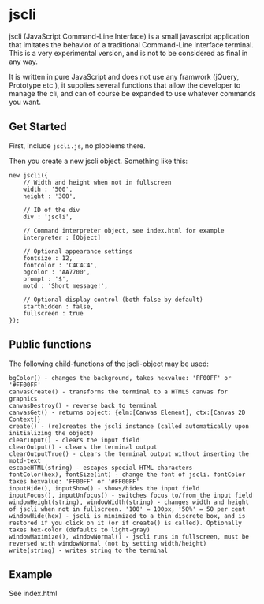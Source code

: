 jscli
=====

jscli (JavaScript Command-Line Interface) is a small javascript application that imitates
the behavior of a traditional Command-Line Interface terminal.
This is a very experimental version, and is not to be considered as final in any way.

It is written in pure JavaScript and does not use any framwork (jQuery, Prototype etc.),
it supplies several functions that allow the developer to manage the cli, and can of course
be expanded to use whatever commands you want.

Get Started
-----------

First, include `jscli.js`, no ploblems there.

Then you create a new jscli object. Something like this:

    new jscli({
		// Width and height when not in fullscreen
    	width : '500',
    	height : '300',
		
		// ID of the div
    	div : 'jscli',
    	
		// Command interpreter object, see index.html for example
		interpreter : [Object]
		
		// Optional appearance settings
		fontsize : 12,
		fontcolor : 'C4C4C4',
		bgcolor : 'AA7700',
		prompt : '$',
		motd : 'Short message!',
		
		// Optional display control (both false by default)
		starthidden : false,
		fullscreen : true
    });

Public functions
----------------

The following child-functions of the jscli-object may be used:

	bgColor() - changes the background, takes hexvalue: 'FF00FF' or '#FF00FF'
	canvasCreate() - transforms the terminal to a HTML5 canvas for graphics
	canvasDestroy() - reverse back to terminal
	canvasGet() - returns object: {elm:[Canvas Element], ctx:[Canvas 2D Context]}
	create() - (re)creates the jscli instance (called automatically upon initializing the object)
	clearInput() - clears the input field
	clearOutput() - clears the terminal output
	clearOutputTrue() - clears the terminal output without inserting the motd-text
	escapeHTML(string) - escapes special HTML characters
	fontColor(hex), fontSize(int) - change the font of jscli. fontColor takes hexvalue: 'FF00FF' or '#FF00FF'
	inputHide(), inputShow() - shows/hides the input field
	inputFocus(), inputUnfocus() - switches focus to/from the input field
	windowHeight(string), windowWidth(string) - changes width and height of jscli when not in fullscreen. '100' = 100px, '50%' = 50 per cent
	windowHide(hex) - jscli is minimized to a thin discrete box, and is restored if you click on it (or if create() is called). Optionally takes hex-color (defaults to light-gray)
	windowMaximize(), windowNormal() - jscli runs in fullscreen, must be reversed with windowNormal (not by setting width/height)
	write(string) - writes string to the terminal

Example
-------

See index.html



